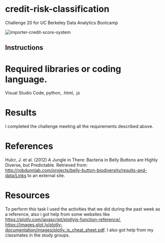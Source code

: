 # credit-risk-classification
Challenge 20 for UC Berkeley Data Analytics Bootcamp

![importer-credit-score-system](https://github.com/Ever30/credit-risk-classification/assets/149534473/3882a9fc-9f05-462d-8379-fcdacc05e770)

## Instructions


# Required libraries or coding language.
Visual Studio Code, python, .html, .js

# Results
I completed the challenge meeting all the requirements described above.

# References
Hulcr, J. et al. (2012) A Jungle in There: Bacteria in Belly Buttons are Highly Diverse, but Predictable. Retrieved from: http://robdunnlab.com/projects/belly-button-biodiversity/results-and-data/Links to an external site.

# Resources
To perform this task I used the activities that we did during the past week as a reference, also i got help from some websites like https://plotly.com/javascript/plotlyjs-function-reference/, https://images.plot.ly/plotly-documentation/images/plotly_js_cheat_sheet.pdf. I also got help from my classmates in the study groups.
